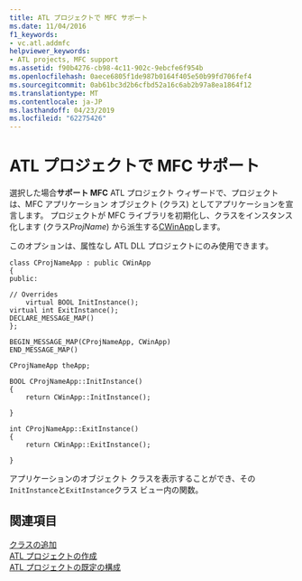 ```yaml
---
title: ATL プロジェクトで MFC サポート
ms.date: 11/04/2016
f1_keywords:
- vc.atl.addmfc
helpviewer_keywords:
- ATL projects, MFC support
ms.assetid: f90b4276-cb98-4c11-902c-9ebcfe6f954b
ms.openlocfilehash: 0aece6805f1de987b0164f405e50b99fd706fef4
ms.sourcegitcommit: 0ab61bc3d2b6cfbd52a16c6ab2b97a8ea1864f12
ms.translationtype: MT
ms.contentlocale: ja-JP
ms.lasthandoff: 04/23/2019
ms.locfileid: "62275426"
---
```

# <a name="mfc-support-in-atl-projects"></a>ATL プロジェクトで MFC サポート

選択した場合**サポート MFC** ATL プロジェクト ウィザードで、プロジェクトは、MFC アプリケーション オブジェクト (クラス) としてアプリケーションを宣言します。 プロジェクトが MFC ライブラリを初期化し、クラスをインスタンス化します (クラス*ProjName*) から派生する[CWinApp](../../mfc/reference/cwinapp-class.md)します。

このオプションは、属性なし ATL DLL プロジェクトにのみ使用できます。

```
class CProjNameApp : public CWinApp
{
public:

// Overrides
    virtual BOOL InitInstance();
virtual int ExitInstance();
DECLARE_MESSAGE_MAP()
};

BEGIN_MESSAGE_MAP(CProjNameApp, CWinApp)
END_MESSAGE_MAP()

CProjNameApp theApp;

BOOL CProjNameApp::InitInstance()
{
    return CWinApp::InitInstance();

}

int CProjNameApp::ExitInstance()
{
    return CWinApp::ExitInstance();

}
```

アプリケーションのオブジェクト クラスを表示することができ、その`InitInstance`と`ExitInstance`クラス ビュー内の関数。

## <a name="see-also"></a>関連項目

[クラスの追加](../../ide/adding-a-class-visual-cpp.md)<br/>
[ATL プロジェクトの作成](../../atl/reference/creating-an-atl-project.md)<br/>
[ATL プロジェクトの既定の構成](../../atl/reference/default-atl-project-configurations.md)
